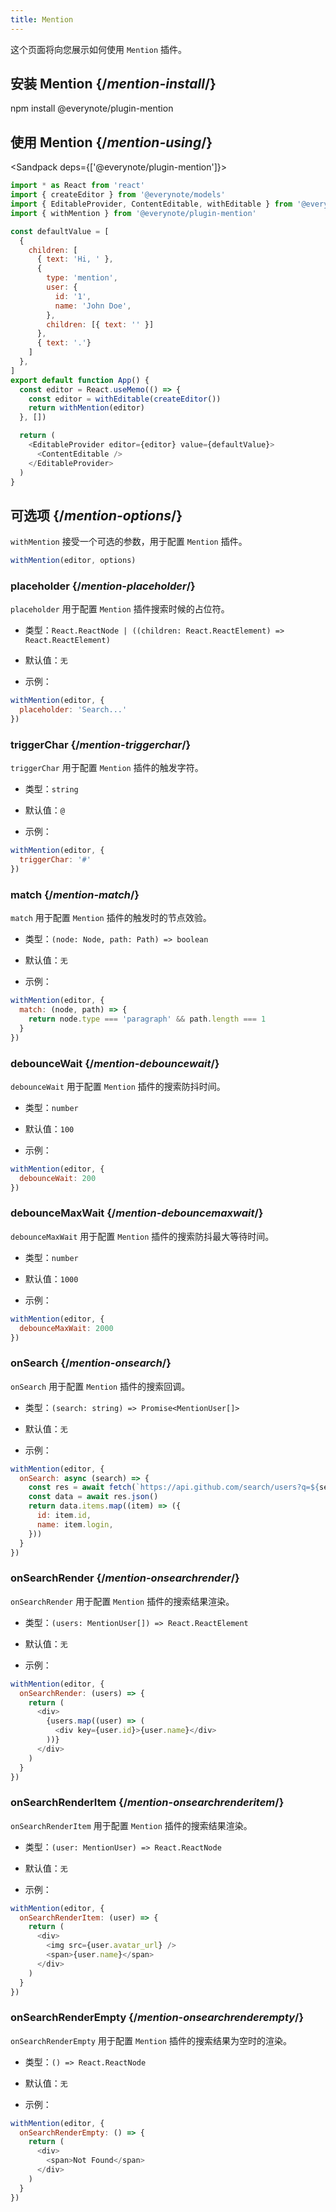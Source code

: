 ```yaml
---
title: Mention
---
```


<Intro>

这个页面将向您展示如何使用 `Mention` 插件。

</Intro>

## 安装 Mention {/*mention-install*/}

<TerminalBlock>

npm install @everynote/plugin-mention

</TerminalBlock>

## 使用 Mention {/*mention-using*/}

<Sandpack deps={['@everynote/plugin-mention']}>

```js
import * as React from 'react'
import { createEditor } from '@everynote/models'
import { EditableProvider, ContentEditable, withEditable } from '@everynote/editor'
import { withMention } from '@everynote/plugin-mention'

const defaultValue = [
  {
    children: [
      { text: 'Hi, ' },
      {
        type: 'mention',
        user: {
          id: '1',
          name: 'John Doe',
        },
        children: [{ text: '' }]
      },
      { text: '.'}
    ]
  },
]
export default function App() {
  const editor = React.useMemo(() => {
    const editor = withEditable(createEditor())
    return withMention(editor)
  }, [])

  return (
    <EditableProvider editor={editor} value={defaultValue}>
      <ContentEditable />
    </EditableProvider>
  )
}

```

</Sandpack>

## 可选项 {/*mention-options*/}

`withMention` 接受一个可选的参数，用于配置 `Mention` 插件。

```js
withMention(editor, options)
```

### placeholder {/*mention-placeholder*/}

`placeholder` 用于配置 `Mention` 插件搜索时候的占位符。

- 类型：`React.ReactNode | ((children: React.ReactElement) => React.ReactElement)`
- 默认值：`无`

- 示例：

```js
withMention(editor, {
  placeholder: 'Search...'
})
```

### triggerChar {/*mention-triggerchar*/}

`triggerChar` 用于配置 `Mention` 插件的触发字符。

- 类型：`string`
- 默认值：`@`

- 示例：

```js
withMention(editor, {
  triggerChar: '#'
})
```

### match {/*mention-match*/}

`match` 用于配置 `Mention` 插件的触发时的节点效验。

- 类型：`(node: Node, path: Path) => boolean`
- 默认值：`无`

- 示例：

```js
withMention(editor, {
  match: (node, path) => {
    return node.type === 'paragraph' && path.length === 1
  }
})
```

### debounceWait {/*mention-debouncewait*/}

`debounceWait` 用于配置 `Mention` 插件的搜索防抖时间。

- 类型：`number`
- 默认值：`100`

- 示例：

```js
withMention(editor, {
  debounceWait: 200
})
```

### debounceMaxWait {/*mention-debouncemaxwait*/}

`debounceMaxWait` 用于配置 `Mention` 插件的搜索防抖最大等待时间。

- 类型：`number`
- 默认值：`1000`

- 示例：

```js
withMention(editor, {
  debounceMaxWait: 2000
})
```

### onSearch {/*mention-onsearch*/}

`onSearch` 用于配置 `Mention` 插件的搜索回调。

- 类型：`(search: string) => Promise<MentionUser[]>`
- 默认值：`无`

- 示例：

```js
withMention(editor, {
  onSearch: async (search) => {
    const res = await fetch(`https://api.github.com/search/users?q=${search}`)
    const data = await res.json()
    return data.items.map((item) => ({
      id: item.id,
      name: item.login,
    }))
  }
})
```

### onSearchRender {/*mention-onsearchrender*/}

`onSearchRender` 用于配置 `Mention` 插件的搜索结果渲染。

- 类型：`(users: MentionUser[]) => React.ReactElement`
- 默认值：`无`

- 示例：

```js
withMention(editor, {
  onSearchRender: (users) => {
    return (
      <div>
        {users.map((user) => (
          <div key={user.id}>{user.name}</div>
        ))}
      </div>
    )
  }
})
```

### onSearchRenderItem {/*mention-onsearchrenderitem*/}

`onSearchRenderItem` 用于配置 `Mention` 插件的搜索结果渲染。

- 类型：`(user: MentionUser) => React.ReactNode`
- 默认值：`无`

- 示例：

```js
withMention(editor, {
  onSearchRenderItem: (user) => {
    return (
      <div>
        <img src={user.avatar_url} />
        <span>{user.name}</span>
      </div>
    )
  }
})
```

### onSearchRenderEmpty {/*mention-onsearchrenderempty*/}

`onSearchRenderEmpty` 用于配置 `Mention` 插件的搜索结果为空时的渲染。

- 类型：`() => React.ReactNode`
- 默认值：`无`

- 示例：

```js
withMention(editor, {
  onSearchRenderEmpty: () => {
    return (
      <div>
        <span>Not Found</span>
      </div>
    )
  }
})
```
